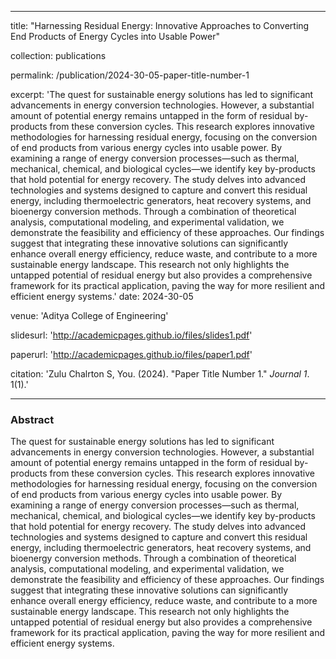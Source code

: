  ---
title:  "Harnessing Residual Energy: Innovative Approaches to Converting End Products of Energy Cycles into Usable Power"

collection: publications

permalink: /publication/2024-30-05-paper-title-number-1

excerpt: 'The quest for sustainable energy solutions has led to significant advancements in energy conversion technologies. However, a substantial amount of potential energy remains untapped in the form of residual by-products from these conversion cycles. This research explores innovative methodologies for harnessing residual energy, focusing on the conversion of end products from various energy cycles into usable power. By examining a range of energy conversion processes—such as thermal, mechanical, chemical, and biological cycles—we identify key by-products that hold potential for energy recovery. The study delves into advanced technologies and systems designed to capture and convert this residual energy, including thermoelectric generators, heat recovery systems, and bioenergy conversion methods. Through a combination of theoretical analysis, computational modeling, and experimental validation, we demonstrate the feasibility and efficiency of these approaches. Our findings suggest that integrating these innovative solutions can significantly enhance overall energy efficiency, reduce waste, and contribute to a more sustainable energy landscape. This research not only highlights the untapped potential of residual energy but also provides a comprehensive framework for its practical application, paving the way for more resilient and efficient energy systems.'
date: 2024-30-05

venue: 'Aditya College of Engineering'

slidesurl: 'http://academicpages.github.io/files/slides1.pdf'

paperurl: 'http://academicpages.github.io/files/paper1.pdf'

citation: 'Zulu Chalrton S, You. (2024). &quot;Paper Title Number 1.&quot; <i>Journal 1</i>. 1(1).'

---

### Abstract

The quest for sustainable energy solutions has led to significant advancements in energy conversion technologies. However, a substantial amount of potential energy remains untapped in the form of residual by-products from these conversion cycles. This research explores innovative methodologies for harnessing residual energy, focusing on the conversion of end products from various energy cycles into usable power. By examining a range of energy conversion processes—such as thermal, mechanical, chemical, and biological cycles—we identify key by-products that hold potential for energy recovery. The study delves into advanced technologies and systems designed to capture and convert this residual energy, including thermoelectric generators, heat recovery systems, and bioenergy conversion methods. Through a combination of theoretical analysis, computational modeling, and experimental validation, we demonstrate the feasibility and efficiency of these approaches. Our findings suggest that integrating these innovative solutions can significantly enhance overall energy efficiency, reduce waste, and contribute to a more sustainable energy landscape. This research not only highlights the untapped potential of residual energy but also provides a comprehensive framework for its practical application, paving the way for more resilient and efficient energy systems.
